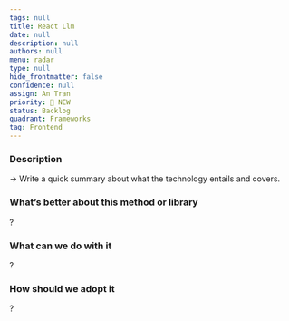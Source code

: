 ```yaml
---
tags: null
title: React Llm
date: null
description: null
authors: null
menu: radar
type: null
hide_frontmatter: false
confidence: null
assign: An Tran
priority: 🌟 NEW
status: Backlog
quadrant: Frameworks
tag: Frontend
---
```


<!-- table_of_contents 5248ba5c-7d76-4cca-8ffb-87c8d8a15ea1 -->

### Description
→ Write a quick summary about what the technology entails and covers.

### What’s better about this method or library
?

### What can we do with it
?

### How should we adopt it
?

<!-- child_database 28a4b5fe-3154-4516-b341-37fcb6498d69 -->
